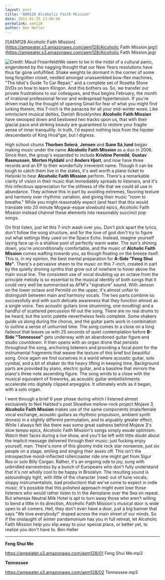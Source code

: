 ```yaml
---
layout: post
title: "AEM128 Alcoholic Faith Mission"
date: 2011-01-25 13:00:06
permalink: aem128
author: Ben Heller
---
```

[![AEM128 Alcoholic Faith Mission](https://ampeater.s3.amazonaws.com/aem128/Alcoholic Faith Mission.jpg)](https://ampeater.s3.amazonaws.com/aem128/Alcoholic Faith Mission.jpg)

![](http://ampeatermusic.com/wp-content/uploads/2011/01/Alcoholic-Faith-Mission-300x229.jpg "Credit: Maud Frisenfeldt")We seem to be in the midst of a cultural panic, engendered by the nagging thought that our New Years resolutions have thus far gone unfulfilled. Shake weights lie dormant in the corner of some long forgotten closet, nestled amongst unassembled bow-flex machines, "The Idiot's Guide To Car Repair," and a complete set of Rosetta Stone DVDs on how to learn Klingon. And this bothers us. So, we transfer our private frustrations to our colleagues, and thus begins February, the month of irrational professional fervor and widespread hypertension. If you're driven mad by the thought of opening Gmail for fear of what you might find lurking therein, this 7-inch is the panacea for all your mid-winter woes. Like omniscient musical deities, Danish Brooklynites **Alcoholic Faith Mission** have swooped down and bestowed two tracks upon us, that with their glacial pace and striking beauty are guaranteed to restore your fragile sense of inner tranquility. In truth, I'd expect nothing less from the hipster descendants of King Hroá°gar, but I digress.

<!-- more -->

High school chums **Thorben Seierá¸ Jensen** and **Sune Sá¸lund** began making music under the name **Alcoholic Faith Mission** as a duo in 2006. Since then, the group's expanded to include **Kristine Permild**, **Gustav Rasmussen**, **Morten Hyldahl** and **Anders Hjort**, and now have three records and an EP to their wonderfully irreverent name. Though it can be tough to catch them live in the states, it's well worth a plane ticket to Helsinki to hear **Alcoholic Faith Mission** perform. There's a remarkable clarity of vision in their music that immediately spreads to listeners, and it's this infectious appreciation for the stillness of life that we could all use in abundance. They achieve this in part by avoiding extremes, favoring texture and harmony over rhythmic variation, and giving their music "room to breathe." While you might reasonably expect (and fear) that this would translate into 20 minute Mogwai-esque slowbuild epics, Alcoholic Faith Mission instead channel these elements into reasonably succinct pop songs.

On first listen, just let this 7-inch wash over you. Don't pick apart the lyrics, don't follow the song structure, and for the love of god don't try to figure out what settings they used on the Space Echo. Instead, imagine yourself laying face up in a shallow pool of perfectly warm water. The sun's shining down, you're unconditionally comfortable, and the music of **Alcholic Faith Mission** comes wafting towards you, as though floating on the breeze itself. This is, in my opinion, the best mental preparation for **A-Side "Feng Shui Me"**. There's a pervasive sheen to the music on this 7-inch, created in part by the quietly droning synths that grow out of nowhere to hover above the main vocal line. The consistent use of vocal doubling up an octave from the principle melody is so essential to the musical identity of both songs that it could very well be summarized as AFM's "signature" sound. With Jenson on the lower octave and Permild on the upper, it's almost unfair to distinguish between main and harmony vocals. The two parts combine so successfully and with such delicate awareness that they function almost as a single voice. Two acoustic guitars (one strumming, one noodling) and a handful of scattered percussion fill out the song. There are no real drums to be heard, but the sonic palette nevertheless feels complete. Some shakers guide us along during the chorus, and the guitar parts work in combination to outline a sense of unhurried time. The song comes to a close on a long fadeout that leaves us with 25 seconds of quiet contemplation before **B-Side "Tennessee"** gets underway with an abandoned guitar figure and studio countdown. It then opens with an organ drone that persists throughout the song, anchoring listeners and providing a focal point for the instrumental fragments that weave the texture of this brief but beautiful song. Once again we find ourselves in a world where acoustic guitar, solo cymbal, and a bit of shaker do the heavy lifting in keeping time. Background parts are provided by piano, electric guitar, and a bassline that mirrors the piano's three note ascending figure. The song winds to a close with the musical equivalent of fireworks, as acoustic guitar embellishments accelerate into digitally clipped arpeggios. It ultimately ends as it began, with a solo organ.

I went through a brief 6 year phase during which I listened almost exclusively to Neil Halsted's post Slowdive mellow-rock project Mojave 3. **Alcoholic Faith Mission** makes use of the same components (male/female vocal exchange, acoustic guitars as rhythmic propulsion, ambient synth drones) in a slightly different permutation, and to arguably greater effect. While I always felt like there was some great sadness behind Mojave 3's slow tempo epics, Alcoholic Faith Mission's songs simply exude optimism. Watch their faces during a live show, and you'll be left with little doubt about the implicit message delivered through their music: just fucking enjoy yourself, man. There's none of this gloomy indie rock star nonsense, just six people on a stage, smiling and singing their asses off. This isn't the introspective mood-inflected rollercoaster ride one might get from Sigur Ros or solo Billy Corgan. Rather, it's an ongoing ode to joy, sung with unbridled earnestness by a bunch of Europeans who don't fully understand that it's not wholly cool to be happy in Brooklyn. The resulting sound is astoundingly tight, with little of the character (read: out of tune vocals, sloppy instrumentalists, bad production) that we've come to expect in indie music. It's possible that this polished approach might even lose those listeners who would rather listen to In the Aeroplane over the Sea on repeat. But whereas Neutral Milk Hotel is apt to turn away those who aren't willing to bend a little in its direction, Alcoholic Faith Mission's musical door is wide open to all comers. Hell, they don't even have a door, just a big banner that says "We love everybody!" draped across the main street of our minds. So if the onslaught of winter pandamonium has you in full retreat, let Alcoholic Faith Mission help you slip away to your special place, or better yet, to realize you don't have to. Ben Heller

---

**Feng Shui Me**

https://ampeater.s3.amazonaws.com/aem128/01 Feng Shui Me.mp3

**Tennessee**

https://ampeater.s3.amazonaws.com/aem128/02 Tennessee.mp3

